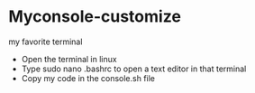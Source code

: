 # Myconsole-customize
 my favorite terminal
 - Open the terminal in linux 
 - Type sudo nano .bashrc to open a text editor in that terminal
 - Copy my code in the console.sh file
